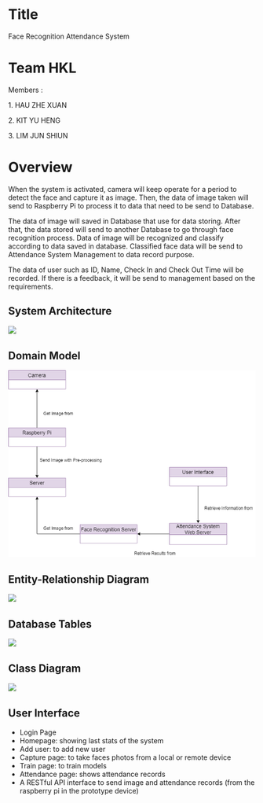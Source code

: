 <!DOCTYPE html>
<html>

<h1>Title</h1>
<body>Face Recognition Attendance System</body>


<h1>Team HKL</h1>
<p>Members : </p>
<p>1. HAU ZHE XUAN</p>
<p>2. KIT YU HENG</p>
<p>3. LIM JUN SHIUN</p>

<h1>Overview</h1>

<p>When the system is activated, camera will keep operate for a period to detect the face and capture it as image. Then, the data of image taken will send to Raspberry Pi to process it to data that need to be send to Database.</p>
<p>The data of image will saved in Database that use for data storing. After that, the data stored will send to another Database to go through face recognition process. Data of image will be recognized and classify according to data saved in database. Classified face data will be send to Attendance System Management to data record purpose.</p> 
<p>The data of user such as ID, Name, Check In and Check Out Time will be recorded. If there is a feedback, it will be send to management based on the requirements.</p>

## System Architecture
<img src="https://user-images.githubusercontent.com/11400016/70865130-c93c1400-1f94-11ea-8d47-598a18b3ced9.PNG" />

## Domain Model
<img src="https://github.com/YuHengKit/FaceRecognitionAttendanceSystem/blob/master/Domain%20Model.png" />

## Entity-Relationship Diagram
<img src="https://github.com/YuHengKit/FaceRecognitionSystem/blob/master/Entity%20Relationship%20Diagram.png" />

## Database Tables
<img src="https://user-images.githubusercontent.com/11400016/70039481-04cdfa00-15f5-11ea-9fbb-ff192d5572bd.png" />

## Class Diagram
<img src="https://user-images.githubusercontent.com/11400016/69170362-eec03400-0b34-11ea-9c4d-0a9aa00d3b3b.png" />

## User Interface
- Login Page
- Homepage: showing last stats of the system
- Add user: to add new user
- Capture page: to take faces photos from a local or remote device
- Train page: to train models
- Attendance page: shows attendance records
- A RESTful API interface to send image and attendance records (from the raspberry pi in the prototype device)
